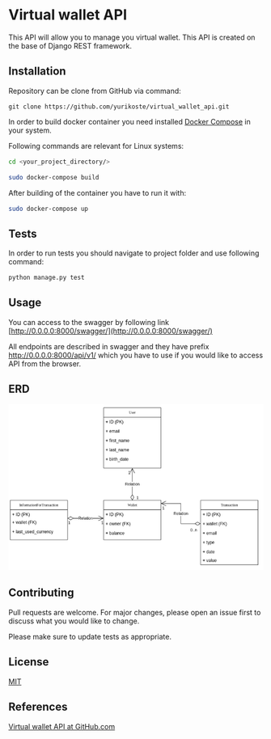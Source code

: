 # Virtual wallet API
This API will allow you to manage you virtual wallet. This API is created on the base of Django REST framework.

## Installation
Repository can be clone from GitHub via command:

```github
git clone https://github.com/yurikoste/virtual_wallet_api.git
```

In order to build docker container you need installed [Docker Compose](https://docs.docker.com/compose/gettingstarted/) in your system.

Following commands are relevant for Linux systems:

```bash
cd <your_project_directory/>
```

```bash
sudo docker-compose build
```
After building of the container you have to run it with:
```bash
sudo docker-compose up
```
## Tests
In order to run tests you should navigate to project folder and use following command:

```bash
python manage.py test
```

## Usage

You can access to the swagger by following link [http://0.0.0.0:8000/swagger/](http://0.0.0.0:8000/swagger/)

All endpoints are described in swagger and they have prefix http://0.0.0.0:8000/api/v1/ which you have to use if you would like to access API from the browser.


## ERD

![ERD for Virtual wallet API](ERD_virtual_wallet.png)

## Contributing
Pull requests are welcome. For major changes, please open an issue first to discuss what you would like to change.

Please make sure to update tests as appropriate.

## License
[MIT](https://choosealicense.com/licenses/mit/)

## References
[Virtual wallet API at GitHub.com](https://github.com/yurikoste/virtual_wallet_api)
